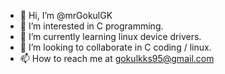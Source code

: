 - 👋 Hi, I’m @mrGokulGK
- 👀 I’m interested in C programming.
- 🌱 I’m currently learning linux device drivers.
- 💞️ I’m looking to collaborate in C coding / linux.
- 📫 How to reach me at gokulkks95@gmail.com
<!---
mrGokulGK/mrGokulGK is a ✨ special ✨ repository because its `README.md` (this file) appears on your GitHub profile.
You can click the Preview link to take a look at your changes.
--->
